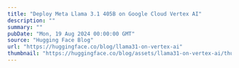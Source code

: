 ```yaml
---
title: "Deploy Meta Llama 3.1 405B on Google Cloud Vertex AI"
description: ""
summary: ""
pubDate: "Mon, 19 Aug 2024 00:00:00 GMT"
source: "Hugging Face Blog"
url: "https://huggingface.co/blog/llama31-on-vertex-ai"
thumbnail: "https://huggingface.co/blog/assets/llama31-on-vertex-ai/thumbnail.png"
---
```


